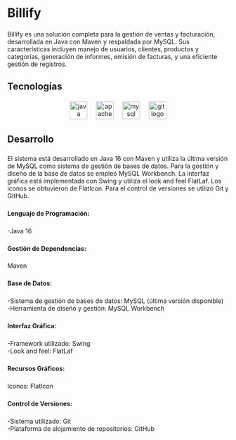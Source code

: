 <h1 align="left">Billify</h1>

###

<p align="left">Billify es una solución completa para la gestión de ventas y facturación, desarrollada en Java con Maven y respaldada por MySQL. Sus características incluyen manejo de usuarios, clientes, productos y categorías, generación de informes, emisión de facturas, y una eficiente gestión de registros.</p>

###

<h2 align="left">Tecnologías</h2>

###

<div align="center">
  <img src="https://cdn.jsdelivr.net/gh/devicons/devicon/icons/java/java-original.svg" height="40" alt="java logo"  />
  <img width="12" />
  <img src="https://cdn.simpleicons.org/apachemaven/C71A36" height="40" alt="apachemaven logo"  />
  <img width="12" />
  <img src="https://cdn.simpleicons.org/mysql/4479A1" height="40" alt="mysql logo"  />
  <img width="12" />
  <img src="https://cdn.jsdelivr.net/gh/devicons/devicon/icons/git/git-original.svg" height="40" alt="git logo"  />
</div>

###

<h2 align="left">Desarrollo</h2>

###

<p align="left">El sistema está desarrollado en Java 16 con Maven y utiliza la última versión de MySQL como sistema de gestión de bases de datos. Para la gestión y diseño de la base de datos se empleó MySQL Workbench. La interfaz gráfica está implementada con Swing y utiliza el look and feel FlatLaf. Los iconos se obtuvieron de FlatIcon. Para el control de versiones se utilizó Git y GitHub.</p>

###

<h4 align="left">Lenguaje de Programación:</h4>

###

<p align="left">-Java 16</p>

###

<h4 align="left">Gestión de Dependencias:</h4>

###

<p align="left">Maven</p>

###

<h4 align="left">Base de Datos:</h4>

###

<p align="left">-Sistema de gestión de bases de datos: MySQL (última versión disponible)<br>-Herramienta de diseño y gestión: MySQL Workbench</p>

###

<h4 align="left">Interfaz Gráfica:</h4>

###

<p align="left">-Framework utilizado: Swing<br>-Look and feel: FlatLaf</p>

###

<h4 align="left">Recursos Gráficos:</h4>

###

<p align="left">Iconos: FlatIcon</p>

###

<h4 align="left">Control de Versiones:</h4>

###

<p align="left">-Sistema utilizado: Git<br>-Plataforma de alojamiento de repositorios: GitHub</p>

###
